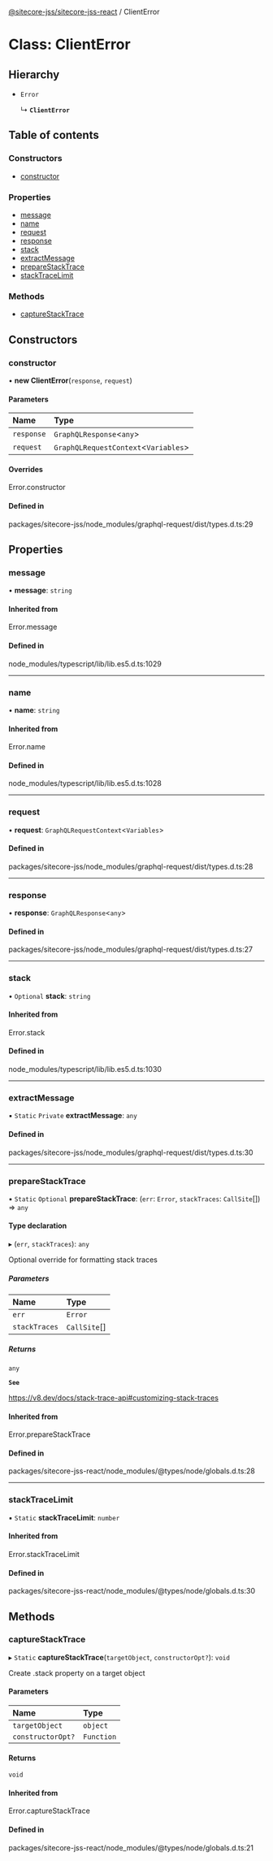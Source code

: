 [@sitecore-jss/sitecore-jss-react](../README.md) / ClientError

# Class: ClientError

## Hierarchy

- `Error`

  ↳ **`ClientError`**

## Table of contents

### Constructors

- [constructor](ClientError.md#constructor)

### Properties

- [message](ClientError.md#message)
- [name](ClientError.md#name)
- [request](ClientError.md#request)
- [response](ClientError.md#response)
- [stack](ClientError.md#stack)
- [extractMessage](ClientError.md#extractmessage)
- [prepareStackTrace](ClientError.md#preparestacktrace)
- [stackTraceLimit](ClientError.md#stacktracelimit)

### Methods

- [captureStackTrace](ClientError.md#capturestacktrace)

## Constructors

### constructor

• **new ClientError**(`response`, `request`)

#### Parameters

| Name | Type |
| :------ | :------ |
| `response` | `GraphQLResponse`\<`any`\> |
| `request` | `GraphQLRequestContext`\<`Variables`\> |

#### Overrides

Error.constructor

#### Defined in

packages/sitecore-jss/node_modules/graphql-request/dist/types.d.ts:29

## Properties

### message

• **message**: `string`

#### Inherited from

Error.message

#### Defined in

node_modules/typescript/lib/lib.es5.d.ts:1029

___

### name

• **name**: `string`

#### Inherited from

Error.name

#### Defined in

node_modules/typescript/lib/lib.es5.d.ts:1028

___

### request

• **request**: `GraphQLRequestContext`\<`Variables`\>

#### Defined in

packages/sitecore-jss/node_modules/graphql-request/dist/types.d.ts:28

___

### response

• **response**: `GraphQLResponse`\<`any`\>

#### Defined in

packages/sitecore-jss/node_modules/graphql-request/dist/types.d.ts:27

___

### stack

• `Optional` **stack**: `string`

#### Inherited from

Error.stack

#### Defined in

node_modules/typescript/lib/lib.es5.d.ts:1030

___

### extractMessage

▪ `Static` `Private` **extractMessage**: `any`

#### Defined in

packages/sitecore-jss/node_modules/graphql-request/dist/types.d.ts:30

___

### prepareStackTrace

▪ `Static` `Optional` **prepareStackTrace**: (`err`: `Error`, `stackTraces`: `CallSite`[]) => `any`

#### Type declaration

▸ (`err`, `stackTraces`): `any`

Optional override for formatting stack traces

##### Parameters

| Name | Type |
| :------ | :------ |
| `err` | `Error` |
| `stackTraces` | `CallSite`[] |

##### Returns

`any`

**`See`**

https://v8.dev/docs/stack-trace-api#customizing-stack-traces

#### Inherited from

Error.prepareStackTrace

#### Defined in

packages/sitecore-jss-react/node_modules/@types/node/globals.d.ts:28

___

### stackTraceLimit

▪ `Static` **stackTraceLimit**: `number`

#### Inherited from

Error.stackTraceLimit

#### Defined in

packages/sitecore-jss-react/node_modules/@types/node/globals.d.ts:30

## Methods

### captureStackTrace

▸ `Static` **captureStackTrace**(`targetObject`, `constructorOpt?`): `void`

Create .stack property on a target object

#### Parameters

| Name | Type |
| :------ | :------ |
| `targetObject` | `object` |
| `constructorOpt?` | `Function` |

#### Returns

`void`

#### Inherited from

Error.captureStackTrace

#### Defined in

packages/sitecore-jss-react/node_modules/@types/node/globals.d.ts:21
